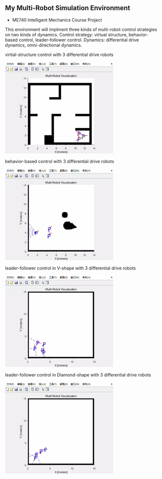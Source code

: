## My Multi-Robot Simulation Environment
* ME740 Intelligent Mechanics Course Project 

This environment will implment three kinds of multi-robot control strategies on two kinds of dynamics.
Control strategy: virtual structure, behavior-based control, leader-follower control. 
Dynamics: differential drive dynamics, omni-directional dynamics. 

virtial-structure control with 3 differential drive robots

<img src="imgs/vs_3.webp" height=300>

behavior-based control with 3 differential drive robots

<img src="imgs/bb_0.webp" height=300>

leader-follower control in V-shape with 3 differential drive robots

<img src="imgs/lf_v.webp" height=300>

leader-follower control in Diamond-shape with 3 differential drive robots

<img src="imgs/lf_d.webp" height=300>